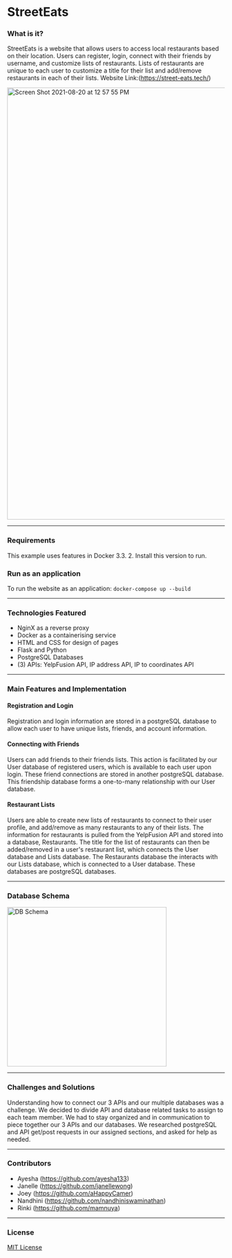 # StreetEats



### What is it?
StreetEats is a website that allows users to access local restaurants based on their location. Users can register, login, connect with their friends by username, and customize lists of restaurants. Lists of restaurants are unique to each user to customize a title for their list and add/remove restaurants in each of their lists. 
Website Link:(https://street-eats.tech/)

<img width="1000" alt="Screen Shot 2021-08-20 at 12 57 55 PM" src="https://user-images.githubusercontent.com/38405709/130287628-78beb3e5-c926-4b28-af14-d35b6847e0fe.png">

---


### Requirements
This example uses features in Docker 3.3. 2. Install this version to run.

### Run as an application
To run the website as an application:
```docker-compose up --build``` 

---


### Technologies Featured
- NginX as a reverse proxy
- Docker as a containerising service
- HTML and CSS for design of pages
- Flask and Python
- PostgreSQL Databases
- (3) APIs: YelpFusion API, IP address API, IP to coordinates API
---


### Main Features and Implementation
#### Registration and Login
Registration and login information are stored in a postgreSQL database to allow each user to have unique lists, friends, and account information. 

#### Connecting with Friends
Users can add friends to their friends lists. This action is facilitated by our User database of registered users, which is available to each user upon login. These friend connections are stored in another postgreSQL database. This friendship database forms a one-to-many relationship with our User database.

#### Restaurant Lists
Users are able to create new lists of restaurants to connect to their user profile, and add/remove as many restaurants to any of their lists. The information for restaurants is pulled from the YelpFusion API and stored into a database, Restaurants. The title for the list of restaurants can then be added/removed in a user's restaurant list, which connects the User database and Lists database. The Restaurants database the interacts with our Lists database, which is connected to a User database. These databases are postgreSQL databases.

---
### Database Schema
<img width="369" alt="DB Schema" src="https://user-images.githubusercontent.com/69429491/130236067-d19766b8-4670-429f-8449-c1caa5e773ee.png">

---

### Challenges and Solutions
Understanding how to connect our 3 APIs and our multiple databases was a challenge. We decided to divide API and database related tasks to assign to each team member. We had to stay organized and in communication to piece together our 3 APIs and our databases. We researched postgreSQL and API get/post requests in our assigned sections, and asked for help as needed.

---


### Contributors
- Ayesha (https://github.com/ayesha133)
- Janelle (https://github.com/janellewong)
- Joey (https://github.com/aHappyCamer)
- Nandhini (https://github.com/nandhiniswaminathan)
- Rinki (https://github.com/mamnuya)
---


### License
[MIT License](https://github.com/janellewong/StreetEats/blob/main/LICENSE)
